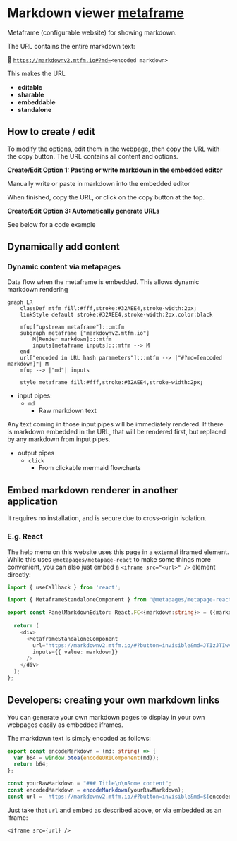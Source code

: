 
# Markdown viewer [metaframe](https://docs.metapage.io/)


Metaframe (configurable website) for showing markdown.


The URL contains the entire markdown text:


🔗 [`https://markdownv2.mtfm.io#?md=`](https://markdownv2.mtfm.io/#?md=)`<encoded markdown>`


This makes the URL

- **editable**
- **sharable**
- **embeddable**
- **standalone**


## **How to create / edit**


To modify the options, edit them in the webpage, then copy the URL with the copy button. The URL contains all content and options. 


**Create/Edit Option 1: Pasting or write markdown in the embedded editor**


Manually write or paste in markdown into the embedded editor


When finished, copy the URL, or click on the copy button at the top.


**Create/Edit Option 3: Automatically generate URLs**


See below for a code example


## Dynamically add content


### Dynamic content via metapages


Data flow when the metaframe is embedded. This allows dynamic markdown rendering


```mermaid
graph LR
    classDef mtfm fill:#fff,stroke:#32AEE4,stroke-width:2px;
    linkStyle default stroke:#32AEE4,stroke-width:2px,color:black

    mfup["upstream metaframe"]:::mtfm
    subgraph metaframe ["markdownv2.mtfm.io"]
        M[Render markdown]:::mtfm
        inputs[metaframe inputs]:::mtfm --> M
    end
    url["encoded in URL hash parameters"]:::mtfm --> |"#?md=[encoded markdown]"| M
    mfup --> |"md"| inputs

    style metaframe fill:#fff,stroke:#32AEE4,stroke-width:2px;
```

- input pipes:
	- `md`
		- Raw markdown text

Any text coming in those input pipes will be immediately rendered. If there is markdown embedded in the URL, that will be rendered first, but replaced by any markdown from input pipes.

 - output pipes
   - `click`
     - From clickable mermaid flowcharts


## Embed markdown renderer in another application


It requires no installation, and is secure due to cross-origin isolation.


### E.g. React


The help menu on this website uses this page in a external iframed element. While this uses `@metapages/metapage-react` to make some things more convenient, you can also just embed a `<iframe src="<url>" />` element directly:


```typescript
import { useCallback } from 'react';

import { MetaframeStandaloneComponent } from '@metapages/metapage-react';

export const PanelMarkdownEditor: React.FC<{markdown:string}> = ({markdown) => {
  
  return (
    <div>
      <MetaframeStandaloneComponent
        url="https://markdownv2.mtfm.io/#?button=invisible&md=JTIzJTIwVGhpcyUyMGlzJTIweW91ciUyMG1hcmtkb3duJTBBJTBBVGhlJTIwVVJMJTIwY29udGFpbnMlMjBhbGwlMjB0aGUlMjBjb250ZW50&menuhidden=true&options=JTdCJTIyZGlzcGxheW1vZGUlMjIlM0ElMjJkZWZhdWx0JTIyJTdE"
        inputs={{ value: markdown}}
      />
    </div>
  );
};
```


## Developers: creating your own markdown links 


You can generate your own markdown pages to display in your own webpages easily as embedded iframes.


The markdown text is simply encoded as follows:


```typescript
export const encodeMarkdown = (md: string) => {
  var b64 = window.btoa(encodeURIComponent(md));
  return b64;
};

const yourRawMarkdown = "### Title\n\nSome content";
const encodedMarkdown = encodeMarkdown(yourRawMarkdown);
const url = `https://markdownv2.mtfm.io/#?button=invisible&md=${encodedMarkdown}&menuhidden=true&options=JTdCJTIyZGlzcGxheW1vZGUlMjIlM0ElMjJkZWZhdWx0JTIyJTdE`
```


Just take that `url` and embed as described above, or via embedded as an iframe:


`<iframe src={url} />`


